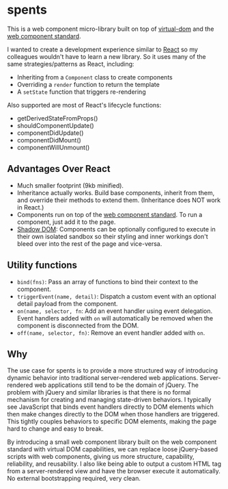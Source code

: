 # spents

This is a web component micro-library built on top of [virtual-dom](https://github.com/Matt-Esch/virtual-dom) and the [web component standard](https://www.webcomponents.org/specs).

I wanted to create a development experience similar to [React](https://reactjs.org/) so my colleagues wouldn't have to learn a new library. So it uses many of the same strategies/patterns as React, including:

-   Inheriting from a `Component` class to create components
-   Overriding a `render` function to return the template
-   A `setState` function that triggers re-rendering

Also supported are most of React's lifecycle functions:

-   getDerivedStateFromProps()
-   shouldComponentUpdate()
-   componentDidUpdate()
-   componentDidMount()
-   componentWillUnmount()

## Advantages Over React

-   Much smaller footprint (9kb minified).
-   Inheritance actually works. Build base components, inherit from them, and override their methods to extend them. (Inheritance does NOT work in React.)
-   Components run on top of the [web component standard](https://www.webcomponents.org/specs). To run a component, just add it to the page.
-   [Shadow DOM](https://developers.google.com/web/fundamentals/web-components/shadowdom): Components can be optionally configured to execute in their own isolated sandbox so their styling and inner workings don't bleed over into the rest of the page and vice-versa.

## Utility functions

-   `bind(fns)`: Pass an array of functions to bind their context to the component.
-   `triggerEvent(name, detail)`: Dispatch a custom event with an optional detail payload from the component.
-   `on(name, selector, fn`: Add an event handler using event delegation. Event handlers added with `on` will automatically be removed when the component is disconnected from the DOM.
-   `off(name, selector, fn)`: Remove an event handler added with `on`.

## Why

The use case for spents is to provide a more structured way of introducing dynamic behavior into traditional server-rendered web applications. Server-rendered web applications still tend to be the domain of jQuery. The problem with jQuery and similar libraries is that there is no formal mechanism for creating and managing state-driven behaviors. I typically see JavaScript that binds event handlers directly to DOM elements which then make changes directly to the DOM when those handlers are triggered. This tightly couples behaviors to specific DOM elements, making the page hard to change and easy to break.

By introducing a small web component library built on the web component standard with virtual DOM capabilities, we can replace loose jQuery-based scripts with web components, giving us more structure, capability, reliability, and reusability. I also like being able to output a custom HTML tag from a server-rendered view and have the browser execute it automatically. No external bootstrapping required, very clean.
